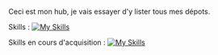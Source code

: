 Ceci est mon hub, 
je vais essayer d'y lister tous mes dépots.

Skills :
[![My Skills](https://skillicons.dev/icons?i=html,css,figma,sketch)](https://skillicons.dev)

Skills en cours d'acquisition : 
[![My Skills](https://skillicons.dev/icons?i=js,py)](https://skillicons.dev)
